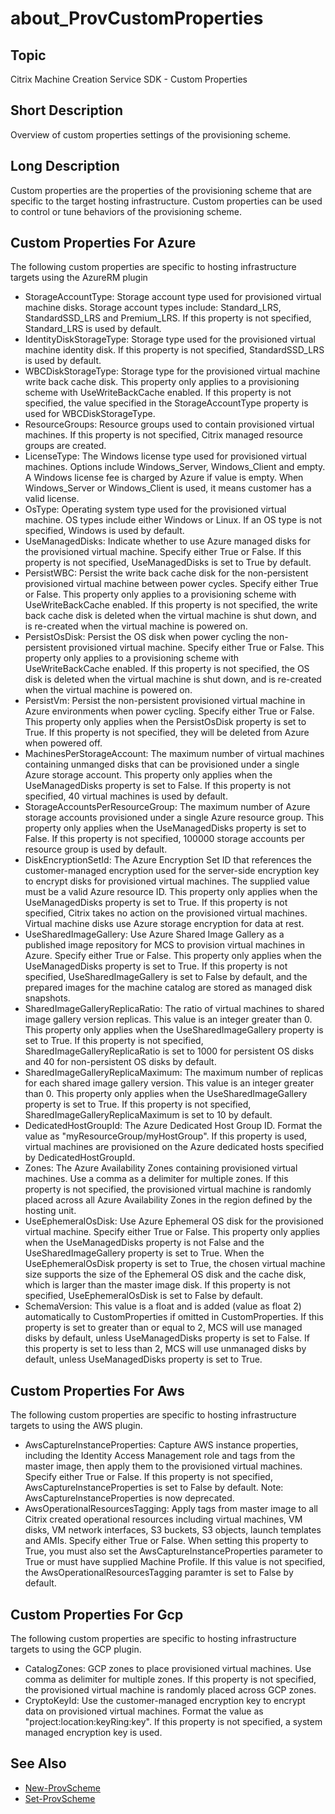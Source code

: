 ﻿
# about\_ProvCustomProperties

## Topic
Citrix Machine Creation Service SDK - Custom Properties


## Short Description
Overview of custom properties settings of the provisioning scheme.


## Long Description
Custom properties are the properties of the provisioning scheme that are specific to the target hosting infrastructure. Custom properties can be used to control or tune behaviors of the provisioning scheme.


## Custom Properties For Azure
The following custom properties are specific to hosting infrastructure targets using the AzureRM plugin


* StorageAccountType: Storage account type used for provisioned virtual machine disks. Storage account types include: Standard\_LRS, StandardSSD\_LRS and Premium\_LRS. If this property is not specified, Standard\_LRS is used by default.
* IdentityDiskStorageType: Storage type used for the provisioned virtual machine identity disk. If this property is not specified, StandardSSD\_LRS is used by default.
* WBCDiskStorageType: Storage type for the provisioned virtual machine write back cache disk. This property only applies to a provisioning scheme with UseWriteBackCache enabled. If this property is not specified, the value specified in the StorageAccountType property is used for WBCDiskStorageType.
* ResourceGroups: Resource groups used to contain provisioned virtual machines. If this property is not specified, Citrix managed resource groups are created.
* LicenseType: The Windows license type used for provisioned virtual machines. Options include Windows\_Server, Windows\_Client and empty. A Windows license fee is charged by Azure if value is empty. When Windows\_Server or Windows\_Client is used, it means customer has a valid license.
* OsType: Operating system type used for the provisioned virtual machine. OS types include either Windows or Linux. If an OS type is not specified, Windows is used by default.
* UseManagedDisks: Indicate whether to use Azure managed disks for the provisioned virtual machine. Specify either True or False. If this property is not specified, UseManagedDisks is set to True by default.
* PersistWBC: Persist the write back cache disk for the non-persistent provisioned virtual machine between power cycles. Specify either True or False. This property only applies to a provisioning scheme with UseWriteBackCache enabled. If this property is not specified, the write back cache disk is deleted when the virtual machine is shut down, and is re-created when the virtual machine is powered on.
* PersistOsDisk: Persist the OS disk when power cycling the non-persistent provisioned virtual machine. Specify either True or False. This property only applies to a provisioning scheme with UseWriteBackCache enabled. If this property is not specified, the OS disk is deleted when the virtual machine is shut down, and is re-created when the virtual machine is powered on.
* PersistVm: Persist the non-persistent provisioned virtual machine in Azure environments when power cycling. Specify either True or False. This property only applies when the PersistOsDisk property is set to True. If this property is not specified, they will be deleted from Azure when powered off.
* MachinesPerStorageAccount: The maximum number of virtual machines containing unmanged disks that can be provisioned under a single Azure storage account. This property only applies when the UseManagedDisks property is set to False. If this property is not specified, 40 virtual machines is used by default.
* StorageAccountsPerResourceGroup: The maximum number of Azure storage accounts provisioned under a single Azure resource group. This property only applies when the UseManagedDisks property is set to False. If this property is not specified, 100000 storage accounts per resource group is used by default.
* DiskEncryptionSetId: The Azure Encryption Set ID that references the customer-managed encryption used for the server-side encryption key to encrypt disks for provisioned virtual machines. The supplied value must be a valid Azure resource ID. This property only applies when the UseManagedDisks property is set to True. If this property is not specified, Citrix takes no action on the provisioned virtual machines. Virtual machine disks use Azure storage encryption for data at rest.
* UseSharedImageGallery: Use Azure Shared Image Gallery as a published image repository for MCS to provision virtual machines in Azure. Specify either True or False. This property only applies when the UseManagedDisks property is set to True. If this property is not specified, UseSharedImageGallery is set to False by default, and the prepared images for the machine catalog are stored as managed disk snapshots.
* SharedImageGalleryReplicaRatio: The ratio of virtual machines to shared image gallery version replicas. This value is an integer greater than 0. This property only applies when the UseSharedImageGallery property is set to True. If this property is not specified, SharedImageGalleryReplicaRatio is set to 1000 for persistent OS disks and 40 for non-persistent OS disks by default.
* SharedImageGalleryReplicaMaximum: The maximum number of replicas for each shared image gallery version. This value is an integer greater than 0. This property only applies when the UseSharedImageGallery property is set to True. If this property is not specified, SharedImageGalleryReplicaMaximum is set to 10 by default.
* DedicatedHostGroupId: The Azure Dedicated Host Group ID. Format the value as "myResourceGroup/myHostGroup". If this property is used, virtual machines are provisioned on the Azure dedicated hosts specified by DedicatedHostGroupId.
* Zones: The Azure Availability Zones containing provisioned virtual machines. Use a comma as a delimiter for multiple zones. If this property is not specified, the provisioned virtual machine is randomly placed across all Azure Availability Zones in the region defined by the hosting unit.
* UseEphemeralOsDisk: Use Azure Ephemeral OS disk for the provisioned virtual machine. Specify either True or False. This property only applies when the UseManagedDisks property is not False and the UseSharedImageGallery property is set to True. When the UseEphemeralOsDisk property is set to True, the chosen virtual machine size supports the size of the Ephemeral OS disk and the cache disk, which is larger than the master image disk. If this property is not specified, UseEphemeralOsDisk is set to False by default.
* SchemaVersion: This value is a float and is added (value as float 2) automatically to CustomProperties if omitted in CustomProperties. If this property is set to greater than or equal to 2, MCS will use managed disks by default, unless UseManagedDisks property is set to False. If this property is set to less than 2, MCS will use unmanaged disks by default, unless UseManagedDisks property is set to True.

## Custom Properties For Aws

The following custom properties are specific to hosting infrastructure targets to using the AWS plugin.


* AwsCaptureInstanceProperties: Capture AWS instance properties, including the Identity Access Management role and tags from the master image, then apply them to the provisioned virtual machines. Specify either True or False. If this property is not specified, AwsCaptureInstanceProperties is set to False by default.
Note: AwsCaptureInstanceProperties is now deprecated.
* AwsOperationalResourcesTagging: Apply tags from master image to all Citrix created operational resources including virtual machines, VM disks, VM network interfaces, S3 buckets, S3 objects, launch templates and AMIs. Specify either True or False. When setting this property to True, you must also set the AwsCaptureInstanceProperties parameter to True or must have supplied Machine Profile. If this value is not specified, the AwsOperationalResourcesTagging paramter is set to False by default.

## Custom Properties For Gcp

The following custom properties are specific to hosting infrastructure targets to using the GCP plugin.


* CatalogZones: GCP zones to place provisioned virtual machines. Use comma as delimiter for multiple zones. If this property is not specified, the provisioned virtual machine is randomly placed across GCP zones.
* CryptoKeyId: Use the customer-managed encryption key to encrypt data on provisioned virtual machines. Format the value as "project:location:keyRing:key". If this property is not specified, a system managed encryption key is used.

## See Also

* [New-ProvScheme](../New-ProvScheme/)
* [Set-ProvScheme](../Set-ProvScheme/)

